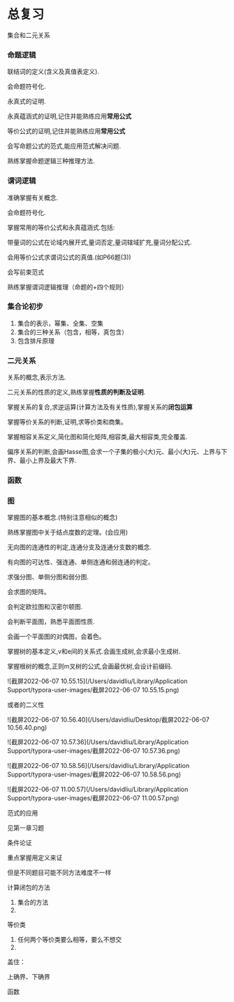 # 总复习



集合和二元关系



### 命题逻辑

联结词的定义(含义及真值表定义).

会命题符号化.

永真式的证明.

永真蕴涵式的证明,记住并能熟练应用**常用公式**

等价公式的证明,记住并能熟练应用**常用公式**

会写命题公式的范式,能应用范式解决问题.

熟练掌握命题逻辑三种推理方法.



### 谓词逻辑

准确掌握有关概念.

会命题符号化.

掌握常用的等价公式和永真蕴涵式.包括:

带量词的公式在论域内展开式,量词否定,量词辖域扩充,量词分配公式.

会用等价公式求谓词公式的真值.(如P66题(3))

会写前束范式

熟练掌握谓词逻辑推理（命题的+四个规则）



### 集合论初步

1. 集合的表示，幂集、全集、空集
2. 集合的三种关系（包含，相等，真包含）
3. 包含排斥原理





### 二元关系

关系的概念,表示方法.

二元关系的性质的定义,熟练掌握**性质的判断及证明**.

掌握关系的复合,求逆运算(计算方法及有关性质),掌握关系的**闭包运算**

掌握等价关系的判断,证明,求等价类和商集。

掌握相容关系定义,简化图和简化矩阵,相容类,最大相容类,完全覆盖.

偏序关系的判断,会画Hasse图,会求一个子集的极小(大)元、最小(大)元、上界与下界、最小上界及最大下界.





### 函数



### 图

掌握图的基本概念.(特别注意相似的概念)

熟练掌握图中关于结点度数的定理。(会应用)

无向图的连通性的判定,连通分支及连通分支数的概念.

有向图的可达性、强连通、单侧连通和弱连通的判定。

求强分图、单侧分图和弱分图.

会求图的矩阵。

会判定欧拉图和汉密尔顿图.

会判断平面图，熟悉平面图性质.

会画一个平面图的对偶图，会着色。

掌握树的基本定义,v和e间的关系式.会画生成树,会求最小生成树.

掌握根树的概念,正则m叉树的公式,会画最优树,会设计前缀码.





![截屏2022-06-07 10.55.15](/Users/davidliu/Library/Application Support/typora-user-images/截屏2022-06-07 10.55.15.png)

或者的二义性

![截屏2022-06-07 10.56.40](/Users/davidliu/Desktop/截屏2022-06-07 10.56.40.png)



![截屏2022-06-07 10.57.36](/Users/davidliu/Library/Application Support/typora-user-images/截屏2022-06-07 10.57.36.png)



![截屏2022-06-07 10.58.56](/Users/davidliu/Library/Application Support/typora-user-images/截屏2022-06-07 10.58.56.png)

![截屏2022-06-07 11.00.57](/Users/davidliu/Library/Application Support/typora-user-images/截屏2022-06-07 11.00.57.png)



范式的应用

见第一章习题



条件论证







重点掌握用定义来证



但是不同题目可能不同方法难度不一样





计算闭包的方法

1. 集合的方法
2. 



等价类

1. 任何两个等价类要么相等，要么不想交
2. 



盖住：

上确界、下确界



函数